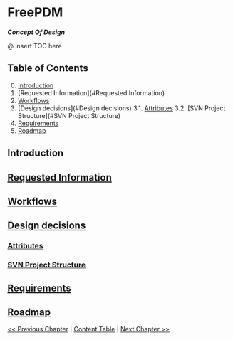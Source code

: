 # FreePDM

***Concept Of Design***

@ insert TOC here
## Table of Contents
0. [Introduction](#Introduction)
1. [Requested Information](#Requested Information)
2. [Workflows](#Workflows)
3. [Design decisions](#Design decisions)
3.1. [Attributes](#Attributes)
3.2. [SVN Project Structure](#SVN Project Structure)
4. [Requirements](#Requirements)
5. [Roadmap](#Roadmap)

## Introduction

## [Requested Information](FreePDM_01-RequestedInformation.md)

## [Workflows](FreePDM_02-Workflows.md)

## [Design decisions](FreePDM_03-DesignDecisions.md)

### [Attributes](FreePDM_03-1-Attributes.md)

### [SVN Project Structure](FreePDM_03-2-SVNProjectStructure.md)

## [Requirements](FreePDM_04-Requirements.md)

## [Roadmap](FreePDM_05-Roadmap.md)

[<< Previous Chapter]() | [Content Table](README.md) | [Next Chapter >>](FreePDM_01-RequestedInformation.md)
